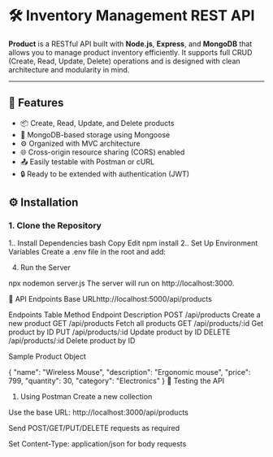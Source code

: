 # 🛠️ Inventory Management REST API

**Product** is a RESTful API built with **Node.js**, **Express**, and **MongoDB** that allows you to manage product inventory efficiently. It supports full CRUD (Create, Read, Update, Delete) operations and is designed with clean architecture and modularity in mind.

---

## 🚀 Features

- 📦 Create, Read, Update, and Delete products
- 🧱 MongoDB-based storage using Mongoose
- ⚙️ Organized with MVC architecture
- 🌐 Cross-origin resource sharing (CORS) enabled
- 📤 Easily testable with Postman or cURL
- 🔒 Ready to be extended with authentication (JWT)



## ⚙️ Installation

### 1. Clone the Repository


1.. Install Dependencies
bash
Copy
Edit
npm install
2.. Set Up Environment Variables
Create a .env file in the root and add:


4. Run the Server

npx nodemon server.js
The server will run on http://localhost:3000.

🔗 API Endpoints
Base URLhttp://localhost:5000/api/products


Endpoints Table
Method	Endpoint	Description
POST	/api/products	Create a new product
GET	/api/products	Fetch all products
GET	/api/products/:id	Get product by ID
PUT	/api/products/:id	Update product by ID
DELETE	/api/products/:id	Delete product by ID



Sample Product Object



{
  "name": "Wireless Mouse",
  "description": "Ergonomic mouse",
  "price": 799,
  "quantity": 30,
  "category": "Electronics"
}
🧪 Testing the API
1. Using Postman
Create a new collection

Use the base URL: http://localhost:3000/api/products

Send POST/GET/PUT/DELETE requests as required

Set Content-Type: application/json for body requests
